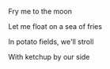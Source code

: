 Fry me to the moon

Let me float on a sea of fries

In potato fields, we'll stroll

With ketchup by our side
